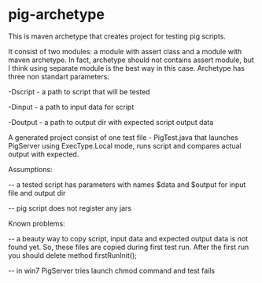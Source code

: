 pig-archetype
=============

This is maven archetype that creates project for testing pig scripts.

It consist of two modules: a module with assert class and a module with maven archetype. In fact, archetype should not contains assert module, but I think using separate module is the best way in this case.
Archetype has three non standart parameters:

-Dscript - a path to script that will be tested

-Dinput - a path to input data for script

-Doutput - a path to output dir with expected script output data 


A generated project consist of one test file - PigTest.java that launches PigServer using ExecType.Local mode, runs script and compares actual output with expected.


Assumptions:

-- a tested script has parameters with names $data and $output for input file and output dir

-- pig script does not register any jars


Known problems:

-- a beauty way to copy script, input data and expected output data is not found yet. So, these files are copied during first test run. After the first run you should delete method firstRunInit();

-- in win7 PigServer tries launch chmod command and test fails